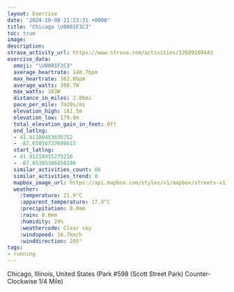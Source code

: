 ```yaml
---
layout: Exercise
date: '2024-10-08 21:23:31 +0000'
title: "Chicago \U0001F3C3"
toc: true
image:
description:
strava_activity_url: https://www.strava.com/activities/12609169443
exercise_data:
  emoji: "\U0001F3C3"
  average_heartrate: 148.7bpm
  max_heartrate: 162.0bpm
  average_watts: 308.7W
  max_watts: 383W
  distance_in_miles: 2.06mi
  pace_per_mile: 7m20s/mi
  elevation_high: 181.5m
  elevation_low: 179.9m
  total_elevation_gain_in_feet: 0ft
  end_latlng:
  - 41.91180453635752
  - -87.65056737698615
  start_latlng:
  - 41.91218415275216
  - -87.65305386856198
  similar_activities_count: 86
  similar_activities_trend: 0
  mapbox_image_url: https://api.mapbox.com/styles/v1/mapbox/streets-v11/static/path-5+787af2-1.0(e%7Bx~F%7Ck~uOEmAB_%40Mc%40%40EnBsC%5E%7D%40DO%40iBBk%40Ci%40D%7BBE%7BG%40y%40CgA%40qGC%7BBB_%40DGPEVIl%40B%5EEXBFF%40FAn%40Bl%40%3FjBDbAHTZLRBfAERCNMTc%40B%5B%3FyBGu%40Q%5DQMUE_%40%3Fo%40F%5DNMRELEb%40D%60AAt%40Hz%40LTNNLB%60%40%3F%60%40EV%3FPETUNWBQG%7D%40A_AGaAO%5DQMKEeBBUXM%60%40EpAJxBBNJRNNHDVGhAKTOR%5DDm%40AwAC%7D%40Ma%40%5DYKC%5BA_%40De%40BOJKTGVGxBFlAHTPPJFL%40hAERCVOPYD%5D%3Fe%40CyBEWKWSOSGYA%5DBQ%3F%5DG_%40ASMKAe%40FcADKDENL~EEtADh%40C%60%40F~B%3Fl%40DhAArBBbCDlBB%60%40%3FjAAHOT),pin-s-s+e5b22e(-87.65135,41.91171),pin-s-f+89ae00(-87.6493400000001,41.91088999999998)/auto/800x800?access_token=pk.eyJ1Ijoiam9zaGJlY2ttYW4iLCJhIjoiY205eWR2aDd1MWZ6djJrbXc4a3M0bWZleiJ9.XiG9OWkNcZk2QzjJbxLB4A
  weather:
    :temperature: 21.9°C
    :apparent_temperature: 17.9°C
    :precipitation: 0.0mm
    :rain: 0.0mm
    :humidity: 29%
    :weathercode: Clear sky
    :windspeed: 16.7km/h
    :winddirection: 295°
tags:
- running
---
```

Chicago, Illinois, United States (Park #598 (Scott Street Park) Counter-Clockwise 1/4 Mile)
